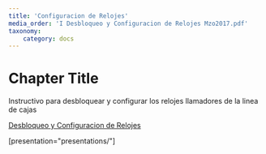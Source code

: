 ```yaml
---
title: 'Configuracion de Relojes'
media_order: 'I Desbloqueo y Configuracion de Relojes Mzo2017.pdf'
taxonomy:
    category: docs
---
```


# Chapter Title

Instructivo para desbloquear y configurar los relojes llamadores de la linea de cajas

[Desbloqueo y Configuracion de Relojes](I%20Desbloqueo%20y%20Configuracion%20de%20Relojes%20Mzo2017.pdf)

[presentation="presentations/"]